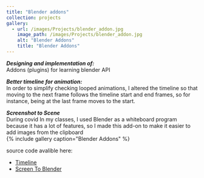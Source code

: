 ```yaml
---
title: "Blender addons"
collection: projects
gallery:
  - url: /images/Projects/blender_addon.jpg  
    image_path: /images/Projects/blender_addon.jpg  
    alt: "Blender Addons"
    title: "Blender Addons"
---
```

***Designing and implementation of:***  
Addons (plugins) for learning blender API  

***Better timeline for animation:***    
In order to simplify checking looped animations, I altered the timeline so that moving to the next frame follows the timeline start and end frames, so for instance, being at the last frame moves to the start.  

***Screenshot to Scene***   
During covid In my classes, I used Blender as a whiteboard program because it has a lot of features, so I made this add-on to make it easier to add images from the clipboard  
{% include gallery caption="Blender Addons" %}  

source code avalible here: 

* [Timeline](https://github.com/mohmehdi/Blender_Better_Scroll_Wheel)    
* [Screen To Blender](https://github.com/mohmehdi/Blender-Clipboard-to-Scene)  





